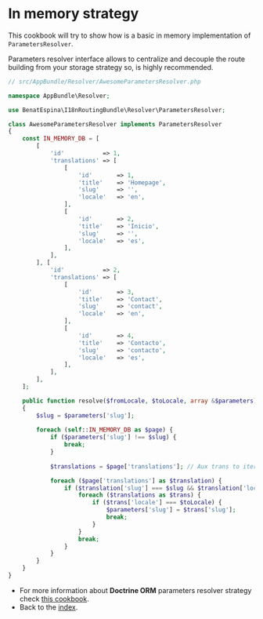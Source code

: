 # In memory strategy

This cookbook will try to show how is a basic in memory implementation of `ParametersResolver`.

Parameters resolver interface allows to centralize and decouple the route building from your storage strategy so, is
highly recommended.
```php
// src/AppBundle/Resolver/AwesomeParametersResolver.php

namespace AppBundle\Resolver;

use BenatEspina\I18nRoutingBundle\Resolver\ParametersResolver;

class AwesomeParametersResolver implements ParametersResolver
{
    const IN_MEMORY_DB = [
        [
            'id'           => 1,
            'translations' => [
                [
                    'id'       => 1,
                    'title'    => 'Homepage',
                    'slug'     => '',
                    'locale'   => 'en',
                ],
                [
                    'id'       => 2,
                    'title'    => 'Inicio',
                    'slug'     => '',
                    'locale'   => 'es',
                ],
            ],
        ], [
            'id'           => 2,
            'translations' => [
                [
                    'id'       => 3,
                    'title'    => 'Contact',
                    'slug'     => 'contact',
                    'locale'   => 'en',
                ],
                [
                    'id'       => 4,
                    'title'    => 'Contacto',
                    'slug'     => 'contacto',
                    'locale'   => 'es',
                ],
            ],
        ],
    ];

    public function resolve($fromLocale, $toLocale, array &$parameters)
    {
        $slug = $parameters['slug'];
        
        foreach (self::IN_MEMORY_DB as $page) {
            if ($parameters['slug'] !== $slug) {
                break;
            }
            
            $translations = $page['translations']; // Aux trans to iterate with clean indexes

            foreach ($page['translations'] as $translation) {
                if ($translation['slug'] === $slug && $translation['locale'] === $fromLocale) {
                    foreach ($translations as $trans) {
                        if ($trans['locale'] === $toLocale) {
                            $parameters['slug'] = $trans['slug'];
                            break;
                        }
                    }
                    break;
                }
            }
        }
    }
}
```

- For more information about **Doctrine ORM** parameters resolver strategy check [this cookbook](usage_with_doctrine_orm.md).
- Back to the [index](index.md).
